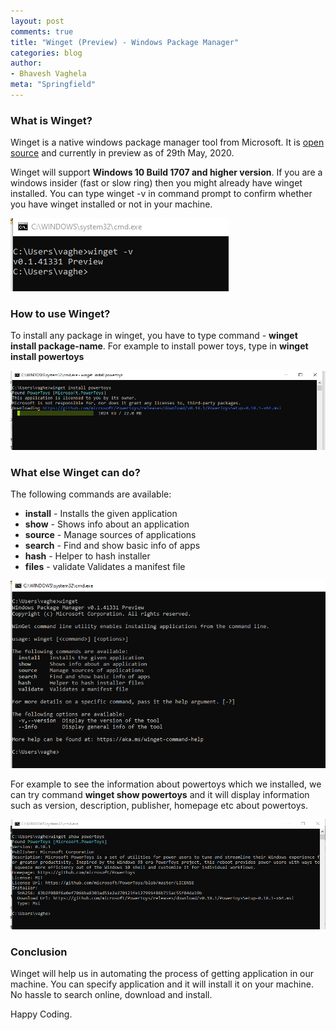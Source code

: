 ```yaml
---
layout: post
comments: true
title: "Winget (Preview) - Windows Package Manager"
categories: blog
author:
- Bhavesh Vaghela
meta: "Springfield"
---
```


### What is Winget?
Winget is a native windows package manager tool from Microsoft. It is [open source](https://github.com/microsoft/winget-cli) and currently in preview as of 29th May, 2020.

Winget will support **Windows 10 Build 1707 and higher version**. If you are a windows insider (fast or slow ring) then you might already have winget installed. You can type winget -v in command prompt to confirm whether you have winget installed or not in your machine.

![Winget Version](/images/winget1.png)

### How to use Winget?
To install any package in winget, you have to type command - **winget install package-name**. For example to install power toys, type in **winget install powertoys**

![Winget Install](/images/winget2.png)


### What else Winget can do?
The following commands are available:
  - **install** - Installs the given application  
  -  **show** - Shows info about an application  
  -  **source** - Manage sources of applications
  -  **search** - Find and show basic info of apps
  -  **hash** - Helper to hash installer
  - **files** - validate  Validates a manifest file

![Winget Install](/images/winget3.png)

For example to see the information about powertoys which we installed, we can try command **winget show powertoys** and it will display information such as version, description, publisher, homepage etc about powertoys.

![Winget Install](/images/winget4.png)

### Conclusion
Winget will help us in automating the process of getting application in our machine. You can specify application and it will install it on your machine. No hassle to search online, download and install. 

Happy Coding.



